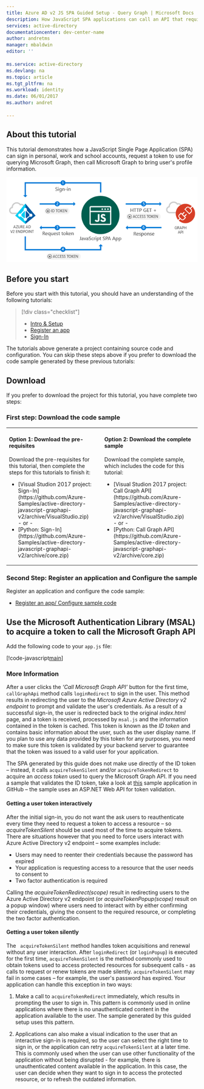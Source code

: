 ```yaml
---
title: Azure AD v2 JS SPA Guided Setup - Query Graph | Microsoft Docs
description: How JavaScript SPA applications can call an API that require access tokens by Azure Active Directory v2 endpoint  
services: active-directory
documentationcenter: dev-center-name  
author: andretms
manager: mbaldwin
editor: ''

ms.service: active-directory
ms.devlang: na
ms.topic: article
ms.tgt_pltfrm: na   
ms.workload: identity 
ms.date: 06/01/2017
ms.author: andret

---
```


## About this tutorial

This tutorial demonstrates how a JavaScript Single Page Application (SPA) can sign in personal, work and school accounts, request a token to use for querying Microsoft Graph, then call Microsoft Graph to bring user's profile information.


![How the sample app generated by this guide works](./media/active-directory-javascriptspa-sign-in/javascriptspa-intro.png)

## Before you start

Before you start with this tutorial, you should have an understanding of the following tutorials:

> [!div class="checklist"]
> * [Intro & Setup](active-directory-javascriptspa-intro.md) 
> * [Register an app](active-directory-javascriptspa-register-app.md) 
> * [Sign-In](active-directory-javascriptspa-register-app.md) 

The tutorials above generate a project containing source code and configuration. You can skip these steps above if you prefer to download the code sample generated by these previous tutorials:

## Download

If you prefer to download the project for this tutorial, you have complete two steps:

### First step: Download the code sample

<table>
<tr>
<td>
<h4>Option 1: Download the pre-requisites</h4>
Download the pre-requisites for this tutorial, then complete the steps for this tutorials to finish it:
<ul>
<li>
[Visual Studion 2017 project: Sign-In](https://github.com/Azure-Samples/active-directory-javascript-graphapi-v2/archive/VisualStudio.zip) <br/> - or - 
</li><li>
[Python: Sign-In](https://github.com/Azure-Samples/active-directory-javascript-graphapi-v2/archive/core.zip)
</li>
</ul>
</td>
<td>
<h4>Option 2: Download the complete sample</h4>
Download the complete sample, which includes the code for this tutorial:

<ul>
<li>
[Visual Studion 2017 project: Call Graph API](https://github.com/Azure-Samples/active-directory-javascript-graphapi-v2/archive/VisualStudio.zip) <br/> - or - 
</li><li>
[Python: Call Graph API](https://github.com/Azure-Samples/active-directory-javascript-graphapi-v2/archive/core.zip)
</li>
</ul>
</td>
</table>

### Second Step: Register an application and Configure the sample

Register an application and configure the code sample:

* [Register an app/ Configure sample code](active-directory-javascriptspa-register-app.md) 

## Use the Microsoft Authentication Library (MSAL) to acquire a token to call the Microsoft Graph API

Add the following code to your `app.js` file:

[!code-javascript[main](../../../../active-directory-javascript-graphapi-v2/JavaScriptSPA/app.js?name=callmsgraph&highlight=24,36 "app.js")]


<!--start-collapse-->
### More Information

After a user clicks the *‘Call Microsoft Graph API’* button for the first time, `callGraphApi` method calls `loginRedirect` to sign in the user. This method results in redirecting the user to the *Microsoft Azure Active Directory v2 endpoint* to prompt and validate the user's credentials. As a result of a successful sign-in, the user is redirected back to the original *index.html* page, and a token is received, processed by `msal.js` and the information contained in the token is cached. This token is known as the *ID token* and contains basic information about the user, such as the user display name. If you plan to use any data provided by this token for any purposes, you need to make sure this token is validated by your backend server to guarantee that the token was issued to a valid user for your application.

The SPA generated by this guide does not make use directly of the ID token – instead, it calls `acquireTokenSilent` and/or `acquireTokenRedirect` to acquire an *access token* used to query the Microsoft Graph API. If you need a sample that validates the ID token, take a look at [this](https://github.com/Azure-Samples/active-directory-javascript-singlepageapp-dotnet-webapi-v2 "Github active-directory-javascript-singlepageapp-dotnet-webapi-v2 sample") sample application in GitHub – the sample uses an ASP.NET Web API for token validation.

#### Getting a user token interactively

After the initial sign-in, you do not want the ask users to reauthenticate every time they need to request a token to access a resource – so *acquireTokenSilent* should be used most of the time to acquire tokens. There are situations however that you need to force users interact with Azure Active Directory v2 endpoint – some examples include:
-	Users may need to reenter their credentials because the password has expired
-	Your application is requesting access to a resource that the user needs to consent to
-	Two factor authentication is required

Calling the *acquireTokenRedirect(scope)* result in redirecting users to the Azure Active Directory v2 endpoint (or *acquireTokenPopup(scope)* result on a popup window) where users need to interact with by either confirming their credentials, giving the consent to the required resource, or completing the two factor authentication.

#### Getting a user token silently
The ` acquireTokenSilent` method handles token acquisitions and renewal without any user interaction. After `loginRedirect` (or `loginPopup`) is executed for the first time, `acquireTokenSilent` is the method commonly used to obtain tokens used to access protected resources for subsequent calls - as calls to request or renew tokens are made silently.
`acquireTokenSilent` may fail in some cases – for example, the user's password has expired. Your application can handle this exception in two ways:

1.  Make a call to `acquireTokenRedirect` immediately, which results in prompting the user to sign in. This pattern is commonly used in online applications where there is no unauthenticated content in the application available to the user. The sample generated by this guided setup uses this pattern.

2. Applications can also make a visual indication to the user that an interactive sign-in is required, so the user can select the right time to sign in, or the application can retry `acquireTokenSilent` at a later time. This is commonly used when the user can use other functionality of the application without being disrupted - for example, there is unauthenticated content available in the application. In this case, the user can decide when they want to sign in to access the protected resource, or to refresh the outdated information.

<!--end-collapse-->
